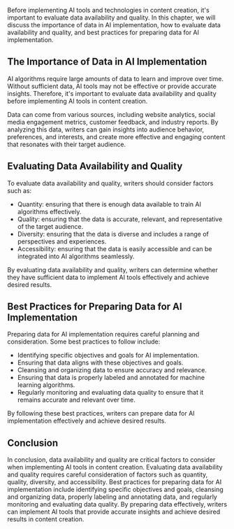 

Before implementing AI tools and technologies in content creation, it's important to evaluate data availability and quality. In this chapter, we will discuss the importance of data in AI implementation, how to evaluate data availability and quality, and best practices for preparing data for AI implementation.

The Importance of Data in AI Implementation
-------------------------------------------

AI algorithms require large amounts of data to learn and improve over time. Without sufficient data, AI tools may not be effective or provide accurate insights. Therefore, it's important to evaluate data availability and quality before implementing AI tools in content creation.

Data can come from various sources, including website analytics, social media engagement metrics, customer feedback, and industry reports. By analyzing this data, writers can gain insights into audience behavior, preferences, and interests, and create more effective and engaging content that resonates with their target audience.

Evaluating Data Availability and Quality
----------------------------------------

To evaluate data availability and quality, writers should consider factors such as:

* Quantity: ensuring that there is enough data available to train AI algorithms effectively.
* Quality: ensuring that the data is accurate, relevant, and representative of the target audience.
* Diversity: ensuring that the data is diverse and includes a range of perspectives and experiences.
* Accessibility: ensuring that the data is easily accessible and can be integrated into AI algorithms seamlessly.

By evaluating data availability and quality, writers can determine whether they have sufficient data to implement AI tools effectively and achieve desired results.

Best Practices for Preparing Data for AI Implementation
-------------------------------------------------------

Preparing data for AI implementation requires careful planning and consideration. Some best practices to follow include:

* Identifying specific objectives and goals for AI implementation.
* Ensuring that data aligns with these objectives and goals.
* Cleansing and organizing data to ensure accuracy and relevance.
* Ensuring that data is properly labeled and annotated for machine learning algorithms.
* Regularly monitoring and evaluating data quality to ensure that it remains accurate and relevant over time.

By following these best practices, writers can prepare data for AI implementation effectively and achieve desired results.

Conclusion
----------

In conclusion, data availability and quality are critical factors to consider when implementing AI tools in content creation. Evaluating data availability and quality requires careful consideration of factors such as quantity, quality, diversity, and accessibility. Best practices for preparing data for AI implementation include identifying specific objectives and goals, cleansing and organizing data, properly labeling and annotating data, and regularly monitoring and evaluating data quality. By preparing data effectively, writers can implement AI tools that provide accurate insights and achieve desired results in content creation.

